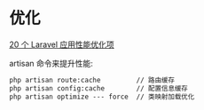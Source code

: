 # 优化

[20 个 Laravel 应用性能优化项](https://learnku.com/laravel/t/24559)

artisan 命令来提升性能:

```bash
php artisan route:cache         // 路由缓存
php artisan config:cache        // 配置信息缓存
php artisan optimize --- force  // 类映射加载优化
```

